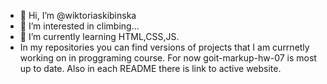 - 👋 Hi, I’m @wiktoriaskibinska
- 👀 I’m interested in climbing...
- 🌱 I’m currently learning HTML,CSS,JS.
- In my repositories you can find versions of projects that I am currnetly working on in proggraming course. For now goit-markup-hw-07 is most up to date. Also in each README there is link to active website. 
<!---
wiktoriaskibinska/wiktoriaskibinska is a ✨ special ✨ repository because its `README.md` (this file) appears on your GitHub profile.
You can click the Preview link to take a look at your changes.
--->
